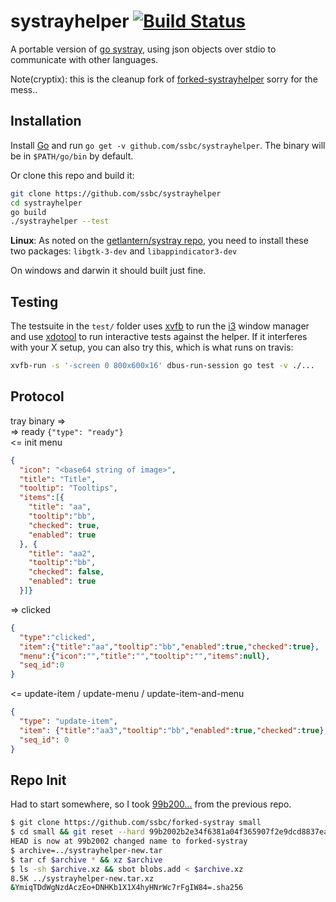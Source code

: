 # systrayhelper [![Build Status](https://travis-ci.org/ssbc/systrayhelper.svg?branch=master)](https://travis-ci.org/ssbc/systrayhelper)
A portable version of [go systray](https://github.com/getlantern/systray), using json objects over stdio to communicate with other languages.

Note(cryptix): this is the cleanup fork of [forked-systrayhelper](https://github.com/ssbc/forked-systrayhelper) sorry for the mess..

## Installation

Install [Go](https://golang.org) and run `go get -v github.com/ssbc/systrayhelper`. The binary will be in `$PATH/go/bin` by default.

Or clone this repo and build it:

```bash
git clone https://github.com/ssbc/systrayhelper
cd systrayhelper
go build
./systrayhelper --test
```

**Linux**: As noted on the [getlantern/systray repo](https://github.com/getlantern/systray#linux), you need to install these two packages: `libgtk-3-dev` and `libappindicator3-dev`

On windows and darwin it should built just fine.

## Testing

The testsuite in the `test/` folder uses [xvfb](https://en.wikipedia.org/wiki/Xvfb) to run the [i3](https://i3wm.org/) window manager and use [xdotool](https://www.semicomplete.com/projects/xdotool/) to run interactive tests against the helper. If it interferes with your X setup, you can also try this, which is what runs on travis:
```bash
xvfb-run -s '-screen 0 800x600x16' dbus-run-session go test -v ./...
```

## Protocol

tray binary =>  
=> ready  `{"type": "ready"}`  
<= init menu
```json
{
  "icon": "<base64 string of image>",
  "title": "Title",
  "tooltip": "Tooltips",
  "items":[{
    "title": "aa",
    "tooltip":"bb",
    "checked": true,
    "enabled": true
  }, {
    "title": "aa2",
    "tooltip":"bb",
    "checked": false,
    "enabled": true
  }]}
```
=> clicked  
```json
{
  "type":"clicked",
  "item":{"title":"aa","tooltip":"bb","enabled":true,"checked":true},
  "menu":{"icon":"","title":"","tooltip":"","items":null},
  "seq_id":0
}
```
<= update-item / update-menu / update-item-and-menu
```json
{
  "type": "update-item",
  "item": {"title":"aa3","tooltip":"bb","enabled":true,"checked":true},
  "seq_id": 0
}
```

## Repo Init

Had to start somewhere, so I took [99b200...](https://github.com/ssbc/forked-systray/commit/99b2002b2e34f6381a04f365907f2e9dcd8837ea) from the previous repo.


```bash
$ git clone https://github.com/ssbc/forked-systray small
$ cd small && git reset --hard 99b2002b2e34f6381a04f365907f2e9dcd8837ea
HEAD is now at 99b2002 changed name to forked-systray
$ archive=../systrayhelper-new.tar
$ tar cf $archive * && xz $archive
$ ls -sh $archive.xz && sbot blobs.add < $archive.xz
8.5K ../systrayhelper-new.tar.xz
&YmiqTDdWgNzdAczEo+DNHKb1X1X4hyHNrWc7rFgIW84=.sha256
```
